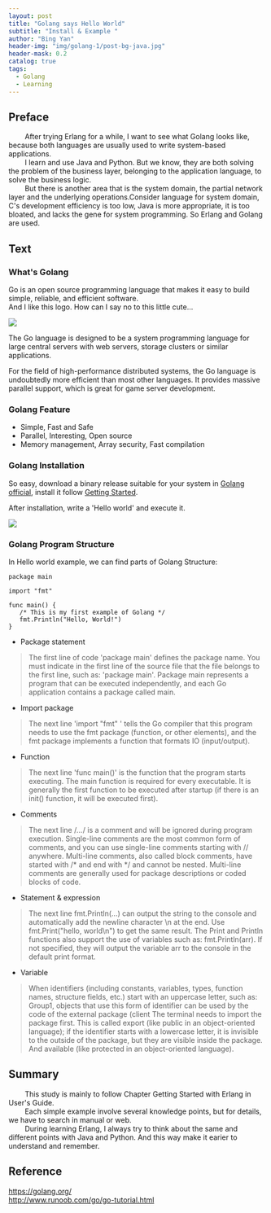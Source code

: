 ```yaml
---
layout: post
title: "Golang says Hello World"
subtitle: "Install & Example "
author: "Bing Yan"
header-img: "img/golang-1/post-bg-java.jpg"
header-mask: 0.2
catalog: true
tags:
  - Golang
  - Learning
---
```



## Preface

&ensp;&ensp;&ensp;&ensp; After trying Erlang for a while, I want to see what Golang looks like, because both languages are usually used to write system-based applications.<br/>
&ensp;&ensp;&ensp;&ensp; I learn and use Java and Python. But we know, they are both solving the problem of the business layer, belonging to the application language, to solve the business logic. <br/>
&ensp;&ensp;&ensp;&ensp; But there is another area that is the system domain, the partial network layer and the underlying operations.Consider language for system domain, C's development efficiency is too low, Java is more appropriate, it is too bloated, and lacks the gene for system programming. So Erlang and Golang are used.


## Text

### What's Golang

Go is an open source programming language that makes it easy to build simple, reliable, and efficient software.<br/>
And I like this logo. How can I say no to this little cute...<br/>

![](/img/golang-1/logo.png)

The Go language is designed to be a system programming language for large central servers with web servers, storage clusters or similar applications.<br/>

For the field of high-performance distributed systems, the Go language is undoubtedly more efficient than most other languages. It provides massive parallel support, which is great for game server development.<br/>

### Golang Feature

*   Simple, Fast and Safe
*   Parallel, Interesting, Open source
*   Memory management, Array security, Fast compilation

### Golang Installation

So easy, download a binary release suitable for your system in [Golang official](https://golang.org/dl/), install it follow [Getting Started](https://golang.org/doc/install).

After installation, write a 'Hello world' and execute it.

![](/img/golang-1/hello.png)


### Golang Program Structure

In Hello world example, we can find parts of Golang Structure:<br/>

```
package main

import "fmt"

func main() {
   /* This is my first example of Golang */
   fmt.Println("Hello, World!")
}
```

*   Package statement
>The first line of code 'package main' defines the package name. You must indicate in the first line of the source file that the file belongs to the first line, such as: 'package main'. Package main represents a program that can be executed independently, and each Go application contains a package called main.

*   Import package
>The next line 'import "fmt" ' tells the Go compiler that this program needs to use the fmt package (function, or other elements), and the fmt package implements a function that formats IO (input/output).

*   Function
>The next line 'func main()' is the function that the program starts executing. The main function is required for every executable. It is generally the first function to be executed after startup (if there is an init() function, it will be executed first).

*   Comments
>The next line /*...*/ is a comment and will be ignored during program execution. Single-line comments are the most common form of comments, and you can use single-line comments starting with // anywhere. Multi-line comments, also called block comments, have started with /* and end with */ and cannot be nested. Multi-line comments are generally used for package descriptions or coded blocks of code.

*   Statement & expression
>The next line fmt.Println(...) can output the string to the console and automatically add the newline character \n at the end.
Use fmt.Print("hello, world\n") to get the same result.
The Print and Println functions also support the use of variables such as: fmt.Println(arr). If not specified, they will output the variable arr to the console in the default print format.

*   Variable
>When identifiers (including constants, variables, types, function names, structure fields, etc.) start with an uppercase letter, such as: Group1, objects that use this form of identifier can be used by the code of the external package (client The terminal needs to import the package first. This is called export (like public in an object-oriented language); if the identifier starts with a lowercase letter, it is invisible to the outside of the package, but they are visible inside the package. And available (like protected in an object-oriented language).



## Summary

&ensp;&ensp;&ensp;&ensp; This study is mainly to follow Chapter Getting Started with Erlang in User's Guide.<br/>
&ensp;&ensp;&ensp;&ensp; Each simple example involve several knowledge points, but for details, we have to search in manual or web.<br/>
&ensp;&ensp;&ensp;&ensp; During learning Erlang, I always try to think about the same and different points with Java and Python. And this way make it earier to understand and remember.


## Reference
https://golang.org/ <br/>
http://www.runoob.com/go/go-tutorial.html <br/>
